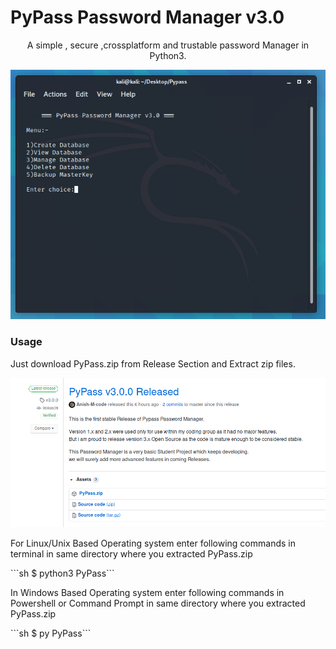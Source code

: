 # PyPass Password Manager v3.0

<p align = "center" >A simple , secure ,crossplatform and trustable password Manager in Python3.</p>
<img src="https://github.com/Anish-M-code/PyPass/blob/master/screenshots/1.cleaned.png">

### Usage
<p> Just download PyPass.zip from Release Section and Extract zip files.</p>
<img src="https://github.com/Anish-M-code/PyPass/blob/master/screenshots/release.cleaned.png">
<p>For Linux/Unix Based Operating system enter following commands in terminal in same directory where you extracted PyPass.zip</p>
```sh $ python3 PyPass```
<p> In Windows Based Operating system enter following commands in Powershell or Command Prompt in same directory where you extracted PyPass.zip</p>
```sh $ py PyPass```


